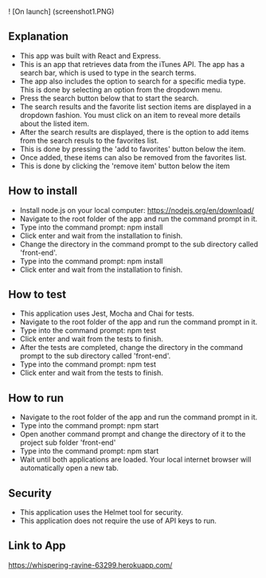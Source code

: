 ! [On launch] (screenshot1.PNG)

## Explanation

- This app was built with React and Express.
- This is an app that retrieves data from the iTunes API. The app has a search bar, which is used to type in the search terms.
- The app also includes the option to search for a specific media type. This is done by selecting an option from the dropdown menu.
- Press the search button below that to start the search.
- The search results and the favorite list section items are displayed in a dropdown fashion. You must click on an item to
  reveal more details about the listed item.
- After the search results are displayed, there is the option to add items from the search resuls to the favorites list.
- This is done by pressing the 'add to favorites' button below the item.
- Once added, these items can also be removed from the favorites list.
- This is done by clicking the 'remove item' button below the item

## How to install

- Install node.js on your local computer: https://nodejs.org/en/download/
- Navigate to the root folder of the app and run the command prompt in it.
- Type into the command prompt: npm install
- Click enter and wait from the installation to finish.
- Change the directory in the command prompt to the sub directory called 'front-end'.
- Type into the command prompt: npm install
- Click enter and wait from the installation to finish.

## How to test

- This application uses Jest, Mocha and Chai for tests.
- Navigate to the root folder of the app and run the command prompt in it.
- Type into the command prompt: npm test
- Click enter and wait from the tests to finish.
- After the tests are completed, change the directory in the command prompt to the sub directory called 'front-end'.
- Type into the command prompt: npm test
- Click enter and wait from the tests to finish.

## How to run

- Navigate to the root folder of the app and run the command prompt in it.
- Type into the command prompt: npm start
- Open another command prompt and change the directory of it to the project sub folder 'front-end'
- Type into the command prompt: npm start
- Wait until both applications are loaded. Your local internet browser will automatically open a new tab.

## Security

- This application uses the Helmet tool for security.
- This application does not require the use of API keys to run.

## Link to App

https://whispering-ravine-63299.herokuapp.com/
